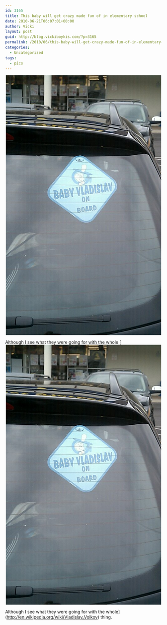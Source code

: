 ```yaml
---
id: 3165
title: This baby will get crazy made fun of in elementary school
date: 2010-06-21T06:07:01+00:00
author: Vicki
layout: post
guid: http://blog.vickiboykis.com/?p=3165
permalink: /2010/06/this-baby-will-get-crazy-made-fun-of-in-elementary-school/
categories:
  - Uncategorized
tags:
  - pics
---
```

<img style="display: block; margin-right: auto; margin-left: auto;" src="https://raw.githubusercontent.com/veekaybee/wlb/gh-pages/assets/images/2010/06/wpid-IMAG0160.jpg" alt="image" />

Although I see what they were going for with the whole [<img style="display: block; margin-right: auto; margin-left: auto;" src="https://raw.githubusercontent.com/veekaybee/wlb/gh-pages/assets/images/2010/06/wpid-IMAG0160.jpg" alt="image" />

Although I see what they were going for with the whole](http://en.wikipedia.org/wiki/Vladislav_Volkov) thing.